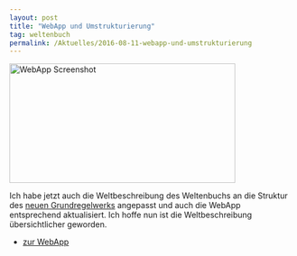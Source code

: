 ```yaml
---
layout: post
title: "WebApp und Umstrukturierung"
tag: weltenbuch
permalink: /Aktuelles/2016-08-11-webapp-und-umstrukturierung
---
```


<p><img alt="WebApp Screenshot" height="212" src="/www/weltenbuch/webapp-startseite.png" width="400"/></p>
<p>Ich habe jetzt auch die Weltbeschreibung des Weltenbuchs an die Struktur des <a href="/produkte/">neuen Grundregelwerks</a> angepasst und auch die WebApp entsprechend aktualisiert. Ich hoffe nun ist die Weltbeschreibung &uuml;bersichtlicher geworden.</p>
<ul>
<li><a href="/webapp/">zur WebApp</a></li>
</ul>

